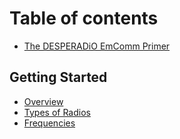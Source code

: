 # Table of contents

* [The DESPERADiO EmComm Primer](README.md)
## Getting Started
* [Overview](OVERVIEW.md)
* [Types of Radios](TYPES_OF_RADIOS.md)
* [Frequencies](FREQUENCY_BANDS/md)
